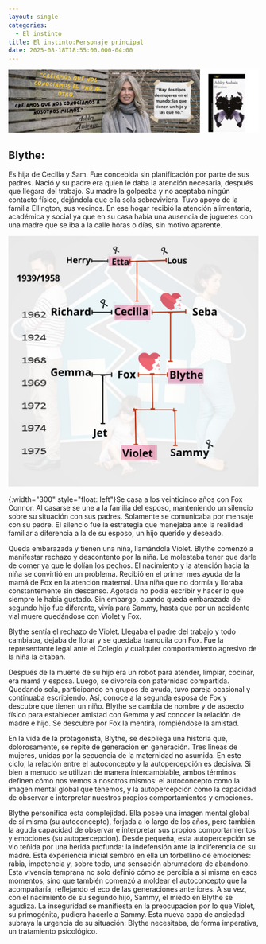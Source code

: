 ```yaml
---
layout: single
categories:
  - El instinto
title: El instinto:Personaje principal
date: 2025-08-18T18:55:00.000-04:00
---
```

![](/assets/img/banner-el-instinto.png)

## Blythe:






Es hija de Cecilia y Sam. Fue concebida sin planificación por parte de sus padres. Nació y su padre era quien le daba la atención necesaria, después que llegara del trabajo. Su madre la golpeaba y no aceptaba ningún contacto físico, dejándola que ella sola sobreviviera. Tuvo apoyo de la familia Ellington, sus vecinos. En ese hogar recibió la atención alimentaria, académica y social ya que en su casa había una ausencia de
juguetes con una madre que se iba a la calle horas o días, sin motivo aparente.




![](/assets/img/la-familia-dividida.png)

{:width="300" style="float: left"}Se casa a los veinticinco años con Fox Connor. Al casarse se une a la familia del esposo, manteniendo un silencio sobre su situación con sus padres. Solamente se comunicaba por mensaje con su padre. El silencio fue la estrategia
que manejaba ante la realidad familiar a diferencia a la de su esposo, un hijo
querido y deseado.






Queda embarazada y tienen una niña, llamándola Violet. Blythe comenzó a manifestar rechazo y descontento por la niña. Le molestaba tener que darle de comer ya que le dolían los pechos. El nacimiento y la atención hacia la niña se convirtió en un problema. Recibió en el primer mes ayuda de la mamá de Fox en la atención maternal. Una niña que no dormía y lloraba constantemente sin descanso. Agotada no podía escribir y hacer lo que siempre le había gustado. Sin embargo, cuando queda embarazada del segundo hijo
fue diferente, vivía para Sammy, hasta que por un accidente vial muere
quedándose con Violet y Fox.






Blythe sentía el rechazo de Violet. Llegaba el padre del trabajo y todo cambiaba, dejaba de llorar y se quedaba tranquila con Fox. Fue la  representante legal ante el Colegio y cualquier comportamiento agresivo de la niña la citaban.







Después de la muerte de su hijo era un
robot para atender, limpiar, cocinar, era mamá y esposa. Luego, se divorcia con
paternidad compartida. Quedando sola, participando en grupos de ayuda, tuvo
pareja ocasional y continuaba escribiendo. Así, conoce a la segunda esposa de
Fox y descubre que tienen un niño. Blythe se cambia de nombre y de aspecto
físico para establecer amistad con Gemma y así conocer la relación de madre e
hijo. Se descubre por Fox la mentira, rompiéndose la amistad.

En la vida de la protagonista, Blythe,
se despliega una historia que, dolorosamente, se repite de generación en
generación. Tres líneas de mujeres, unidas por la secuencia de la maternidad no
asumida. En este ciclo, la relación entre el autoconcepto y la autopercepción
es decisiva. Si bien a menudo se utilizan de manera intercambiable, ambos
términos definen cómo nos vemos a nosotros mismos: el autoconcepto como la
imagen mental global que tenemos, y la autopercepción como la capacidad de
observar e interpretar nuestros propios comportamientos y emociones.

Blythe personifica esta complejidad.
Ella posee una imagen mental global de sí misma (su autoconcepto), forjada a lo
largo de los años, pero también la aguda capacidad de observar e interpretar
sus propios comportamientos y emociones (su autopercepción). Desde pequeña,
esta autopercepción se vio teñida por una herida profunda: la indefensión ante
la indiferencia de su madre. Esta experiencia inicial sembró en ella un
torbellino de emociones: rabia, impotencia y, sobre todo, una sensación
abrumadora de abandono. Esta vivencia temprana no solo definió cómo se percibía
a sí misma en esos momentos, sino que también comenzó a moldear el autoconcepto
que la acompañaría, reflejando el eco de las generaciones anteriores. A su vez,
con el nacimiento de su segundo hijo, Sammy, el miedo en Blythe se agudiza. La
inseguridad se manifiesta en la preocupación por lo que Violet, su primogénita,
pudiera hacerle a Sammy. Esta nueva capa de ansiedad subraya la urgencia de su
situación: Blythe necesitaba, de forma imperativa, un tratamiento psicológico.
